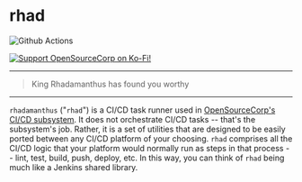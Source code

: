 rhad
====

<!-- badges: start -->
![Github Actions](https://github.com/opensourcecorp/rhadamanthus/actions/workflows/rhad.yaml/badge.svg)

[![Support OpenSourceCorp on Ko-Fi!](https://img.shields.io/badge/Ko--fi-F16061?style=for-the-badge&logo=ko-fi&logoColor=white)](https://ko-fi.com/ryapric)
<!-- badges: end -->

---

>King Rhadamanthus has found you worthy

---

`rhadamanthus` ("`rhad`") is a CI/CD task runner used in [OpenSourceCorp's CI/CD
subsystem](https://github.com/opensourcecorp/osc-infra/tree/main/cicd). It does
not orchestrate CI/CD tasks -- that's the subsystem's job. Rather, it is a set
of utilities that are designed to be easily ported between any CI/CD platform of
your choosing. `rhad` comprises all the CI/CD logic that your platform would
normally run as steps in that process -- lint, test, build, push, deploy, etc.
In this way, you can think of `rhad` being much like a Jenkins shared library.
